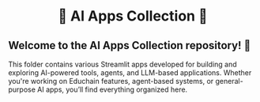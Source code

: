 <h1 align="center">🌟 AI Apps Collection 🚀</h1>

## Welcome to the AI Apps Collection repository! 🚀

This folder contains various Streamlit apps developed for building and exploring AI-powered tools, agents, and LLM-based applications. Whether you're working on Educhain features, agent-based systems, or general-purpose AI apps, you’ll find everything organized here.

